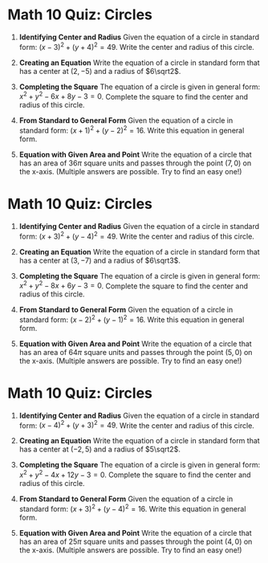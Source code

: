 # Math 10 Quiz: Circles

1. **Identifying Center and Radius** Given the equation of a circle in standard form: $(x - 3)^2 + (y + 4)^2 = 49$. Write the center and radius of this circle.

1. **Creating an Equation** Write the equation of a circle in standard form that has a center at $(2, -5)$ and a radius of $6\sqrt2$.

1. **Completing the Square** The equation of a circle is given in general form: $x^2 + y^2 - 6x + 8y - 3 = 0$. Complete the square to find the center and radius of this circle.

1. **From Standard to General Form** Given the equation of a circle in standard form: $(x + 1)^2 + (y - 2)^2 = 16$. Write this equation in general form.

1. **Equation with Given Area and Point** Write the equation of a circle that has an area of $36\pi$ square units and passes through the point $(7, 0)$ on the x-axis. (Multiple answers are possible. Try to find an easy one!)

# Math 10 Quiz: Circles

1. **Identifying Center and Radius** Given the equation of a circle in standard form: $(x + 3)^2 + (y - 4)^2 = 49$. Write the center and radius of this circle.

1. **Creating an Equation** Write the equation of a circle in standard form that has a center at $(3, -7)$ and a radius of $6\sqrt3$.

1. **Completing the Square** The equation of a circle is given in general form: $x^2 + y^2 - 8x + 6y - 3 = 0$. Complete the square to find the center and radius of this circle.

1. **From Standard to General Form** Given the equation of a circle in standard form: $(x - 2)^2 + (y - 1)^2 = 16$. Write this equation in general form.

1. **Equation with Given Area and Point** Write the equation of a circle that has an area of $64\pi$ square units and passes through the point $(5, 0)$ on the x-axis. (Multiple answers are possible. Try to find an easy one!)

# Math 10 Quiz: Circles

1. **Identifying Center and Radius** Given the equation of a circle in standard form: $(x - 4)^2 + (y + 3)^2 = 49$. Write the center and radius of this circle.

1. **Creating an Equation** Write the equation of a circle in standard form that has a center at $(-2, 5)$ and a radius of $5\sqrt2$.

1. **Completing the Square** The equation of a circle is given in general form: $x^2 + y^2 - 4x + 12y - 3 = 0$. Complete the square to find the center and radius of this circle.

1. **From Standard to General Form** Given the equation of a circle in standard form: $(x + 3)^2 + (y - 4)^2 = 16$. Write this equation in general form.

1. **Equation with Given Area and Point** Write the equation of a circle that has an area of $25\pi$ square units and passes through the point $(4, 0)$ on the x-axis. (Multiple answers are possible. Try to find an easy one!)